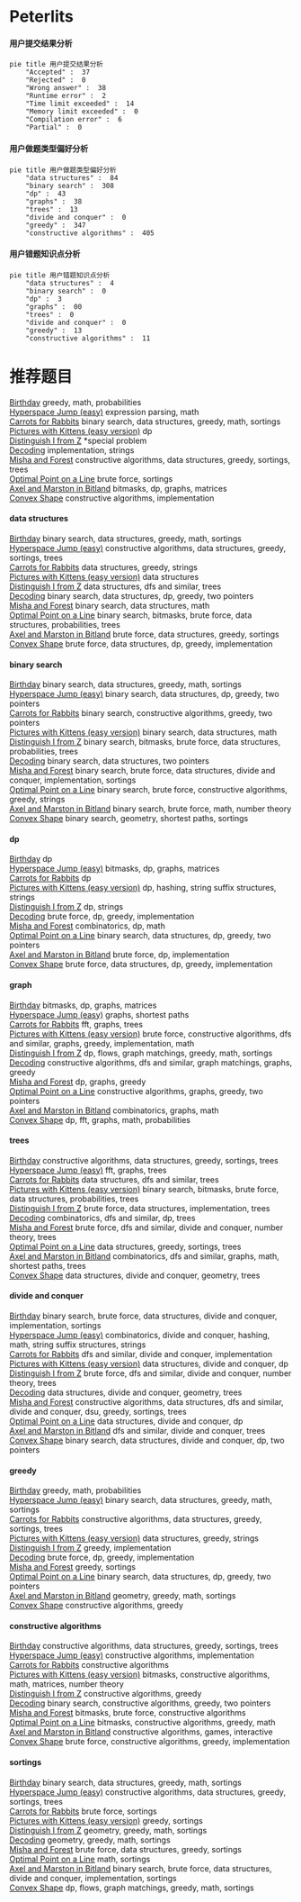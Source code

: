 # Peterlits
<!-- tabs:start -->
#### **用户提交结果分析**

```mermaid
pie title 用户提交结果分析
    "Accepted" :  37
    "Rejected" :  0
    "Wrong answer" :  38
    "Runtime error" :  2
    "Time limit exceeded" :  14
    "Memory limit exceeded" :  0
    "Compilation error" :  6
    "Partial" :  0
```
#### **用户做题类型偏好分析**

```mermaid
pie title 用户做题类型偏好分析
    "data structures" :  84
    "binary search" :  308
    "dp" :  43
    "graphs" :  38
    "trees" :  13
    "divide and conquer" :  0
    "greedy" :  347
    "constructive algorithms" :  405
```
#### **用户错题知识点分析**

```mermaid
pie title 用户错题知识点分析
    "data structures" :  4
    "binary search" :  0
    "dp" :  3
    "graphs" :  00
    "trees" :  0
    "divide and conquer" :  0
    "greedy" :  13
    "constructive algorithms" :  11
```
<!-- tabs:end -->
# 推荐题目
[Birthday](http://codeforces.com/problemset/problem/623/D)		greedy,
                        math,
                        probabilities		  
[Hyperspace Jump (easy)](http://codeforces.com/problemset/problem/958/D1)		expression parsing,
                        math		  
[Carrots for Rabbits](http://codeforces.com/problemset/problem/1428/E)		binary search,
                        data structures,
                        greedy,
                        math,
                        sortings		  
[Pictures with Kittens (easy version)](http://codeforces.com/problemset/problem/1077/F1)		dp		  
[Distinguish I from Z](http://codeforces.com/problemset/problem/1356/A2)		*special problem		  
[Decoding](http://codeforces.com/problemset/problem/746/B)		implementation,
                        strings		  
[Misha and Forest](https://codeforces.com/contest/504/problem/A)		constructive algorithms,
                        data structures,
                        greedy,
                        sortings,
                        trees		  
[Optimal Point on a Line](http://codeforces.com/problemset/problem/710/B)		brute force,
                        sortings		  
[Axel and Marston in Bitland](https://codeforces.com/contest/781/problem/D)		bitmasks,
                        dp,
                        graphs,
                        matrices		  
[Convex Shape](http://codeforces.com/problemset/problem/275/B)		constructive algorithms,
                        implementation		  
<!-- tabs:start -->
#### **data structures**
[Birthday](http://codeforces.com/problemset/problem/1428/E)		binary search,
                        data structures,
                        greedy,
                        math,
                        sortings		  
[Hyperspace Jump (easy)](https://codeforces.com/contest/504/problem/A)		constructive algorithms,
                        data structures,
                        greedy,
                        sortings,
                        trees		  
[Carrots for Rabbits](http://codeforces.com/problemset/problem/1182/C)		data structures,
                        greedy,
                        strings		  
[Pictures with Kittens (easy version)](http://codeforces.com/problemset/problem/455/D)		data structures		  
[Distinguish I from Z](http://codeforces.com/problemset/problem/741/D)		data structures,
                        dfs and similar,
                        trees		  
[Decoding](http://codeforces.com/problemset/problem/1492/C)		binary search,
                        data structures,
                        dp,
                        greedy,
                        two pointers		  
[Misha and Forest](http://codeforces.com/problemset/problem/1490/G)		binary search,
                        data structures,
                        math		  
[Optimal Point on a Line](http://codeforces.com/problemset/problem/1479/D)		binary search,
                        bitmasks,
                        brute force,
                        data structures,
                        probabilities,
                        trees		  
[Axel and Marston in Bitland](http://codeforces.com/problemset/problem/1497/A)		brute force,
                        data structures,
                        greedy,
                        sortings		  
[Convex Shape](http://codeforces.com/problemset/problem/1491/C)		brute force,
                        data structures,
                        dp,
                        greedy,
                        implementation		  
#### **binary search**
[Birthday](http://codeforces.com/problemset/problem/1428/E)		binary search,
                        data structures,
                        greedy,
                        math,
                        sortings		  
[Hyperspace Jump (easy)](http://codeforces.com/problemset/problem/1492/C)		binary search,
                        data structures,
                        dp,
                        greedy,
                        two pointers		  
[Carrots for Rabbits](http://codeforces.com/problemset/problem/1463/D)		binary search,
                        constructive algorithms,
                        greedy,
                        two pointers		  
[Pictures with Kittens (easy version)](http://codeforces.com/problemset/problem/1490/G)		binary search,
                        data structures,
                        math		  
[Distinguish I from Z](http://codeforces.com/problemset/problem/1479/D)		binary search,
                        bitmasks,
                        brute force,
                        data structures,
                        probabilities,
                        trees		  
[Decoding](http://codeforces.com/problemset/problem/1436/E)		binary search,
                        data structures,
                        two pointers		  
[Misha and Forest](http://codeforces.com/problemset/problem/1461/D)		binary search,
                        brute force,
                        data structures,
                        divide and conquer,
                        implementation,
                        sortings		  
[Optimal Point on a Line](http://codeforces.com/problemset/problem/1493/C)		binary search,
                        brute force,
                        constructive algorithms,
                        greedy,
                        strings		  
[Axel and Marston in Bitland](http://codeforces.com/problemset/problem/1487/D)		binary search,
                        brute force,
                        math,
                        number theory		  
[Convex Shape](http://codeforces.com/problemset/problem/1486/B)		binary search,
                        geometry,
                        shortest paths,
                        sortings		  
#### **dp**
[Birthday](http://codeforces.com/problemset/problem/1077/F1)		dp		  
[Hyperspace Jump (easy)](https://codeforces.com/contest/781/problem/D)		bitmasks,
                        dp,
                        graphs,
                        matrices		  
[Carrots for Rabbits](http://codeforces.com/problemset/problem/17/C)		dp		  
[Pictures with Kittens (easy version)](http://codeforces.com/problemset/problem/825/F)		dp,
                        hashing,
                        string suffix structures,
                        strings		  
[Distinguish I from Z](http://codeforces.com/problemset/problem/808/G)		dp,
                        strings		  
[Decoding](http://codeforces.com/problemset/problem/1248/D1)		brute force,
                        dp,
                        greedy,
                        implementation		  
[Misha and Forest](http://codeforces.com/problemset/problem/568/B)		combinatorics,
                        dp,
                        math		  
[Optimal Point on a Line](http://codeforces.com/problemset/problem/1492/C)		binary search,
                        data structures,
                        dp,
                        greedy,
                        two pointers		  
[Axel and Marston in Bitland](https://codeforces.com/contest/1457/problem/C)		brute force,
                        dp,
                        implementation		  
[Convex Shape](http://codeforces.com/problemset/problem/1491/C)		brute force,
                        data structures,
                        dp,
                        greedy,
                        implementation		  
#### **graph**
[Birthday](https://codeforces.com/contest/781/problem/D)		bitmasks,
                        dp,
                        graphs,
                        matrices		  
[Hyperspace Jump (easy)](http://codeforces.com/problemset/problem/1063/B)		graphs,
                        shortest paths		  
[Carrots for Rabbits](http://codeforces.com/problemset/problem/1010/F)		fft,
                        graphs,
                        trees		  
[Pictures with Kittens (easy version)](http://codeforces.com/problemset/problem/1487/C)		brute force,
                        constructive algorithms,
                        dfs and similar,
                        graphs,
                        greedy,
                        implementation,
                        math		  
[Distinguish I from Z](http://codeforces.com/problemset/problem/1437/C)		dp,
                        flows,
                        graph matchings,
                        greedy,
                        math,
                        sortings		  
[Decoding](http://codeforces.com/problemset/problem/1470/D)		constructive algorithms,
                        dfs and similar,
                        graph matchings,
                        graphs,
                        greedy		  
[Misha and Forest](http://codeforces.com/problemset/problem/1476/C)		dp,
                        graphs,
                        greedy		  
[Optimal Point on a Line](http://codeforces.com/problemset/problem/1304/D)		constructive algorithms,
                        graphs,
                        greedy,
                        two pointers		  
[Axel and Marston in Bitland](http://codeforces.com/problemset/problem/1475/C)		combinatorics,
                        graphs,
                        math		  
[Convex Shape](http://codeforces.com/problemset/problem/553/E)		dp,
                        fft,
                        graphs,
                        math,
                        probabilities		  
#### **trees**
[Birthday](https://codeforces.com/contest/504/problem/A)		constructive algorithms,
                        data structures,
                        greedy,
                        sortings,
                        trees		  
[Hyperspace Jump (easy)](http://codeforces.com/problemset/problem/1010/F)		fft,
                        graphs,
                        trees		  
[Carrots for Rabbits](http://codeforces.com/problemset/problem/741/D)		data structures,
                        dfs and similar,
                        trees		  
[Pictures with Kittens (easy version)](http://codeforces.com/problemset/problem/1479/D)		binary search,
                        bitmasks,
                        brute force,
                        data structures,
                        probabilities,
                        trees		  
[Distinguish I from Z](http://codeforces.com/problemset/problem/1511/C)		brute force,
                        data structures,
                        implementation,
                        trees		  
[Decoding](http://codeforces.com/problemset/problem/1499/F)		combinatorics,
                        dfs and similar,
                        dp,
                        trees		  
[Misha and Forest](http://codeforces.com/problemset/problem/1491/E)		brute force,
                        dfs and similar,
                        divide and conquer,
                        number theory,
                        trees		  
[Optimal Point on a Line](http://codeforces.com/problemset/problem/1466/D)		data structures,
                        greedy,
                        sortings,
                        trees		  
[Axel and Marston in Bitland](http://codeforces.com/problemset/problem/1495/D)		combinatorics,
                        dfs and similar,
                        graphs,
                        math,
                        shortest paths,
                        trees		  
[Convex Shape](http://codeforces.com/problemset/problem/1303/G)		data structures,
                        divide and conquer,
                        geometry,
                        trees		  
#### **divide and conquer**
[Birthday](http://codeforces.com/problemset/problem/1461/D)		binary search,
                        brute force,
                        data structures,
                        divide and conquer,
                        implementation,
                        sortings		  
[Hyperspace Jump (easy)](http://codeforces.com/problemset/problem/1466/G)		combinatorics,
                        divide and conquer,
                        hashing,
                        math,
                        string suffix structures,
                        strings		  
[Carrots for Rabbits](http://codeforces.com/problemset/problem/1490/D)		dfs and similar,
                        divide and conquer,
                        implementation		  
[Pictures with Kittens (easy version)](https://codeforces.com/contest/1483/problem/C)		data structures,
                        divide and conquer,
                        dp		  
[Distinguish I from Z](http://codeforces.com/problemset/problem/1491/E)		brute force,
                        dfs and similar,
                        divide and conquer,
                        number theory,
                        trees		  
[Decoding](http://codeforces.com/problemset/problem/1303/G)		data structures,
                        divide and conquer,
                        geometry,
                        trees		  
[Misha and Forest](http://codeforces.com/problemset/problem/1494/D)		constructive algorithms,
                        data structures,
                        dfs and similar,
                        divide and conquer,
                        dsu,
                        greedy,
                        sortings,
                        trees		  
[Optimal Point on a Line](http://codeforces.com/problemset/problem/1482/E)		data structures,
                        divide and conquer,
                        dp		  
[Axel and Marston in Bitland](http://codeforces.com/problemset/problem/566/C)		dfs and similar,
                        divide and conquer,
                        trees		  
[Convex Shape](http://codeforces.com/problemset/problem/1428/F)		binary search,
                        data structures,
                        divide and conquer,
                        dp,
                        two pointers		  
#### **greedy**
[Birthday](http://codeforces.com/problemset/problem/623/D)		greedy,
                        math,
                        probabilities		  
[Hyperspace Jump (easy)](http://codeforces.com/problemset/problem/1428/E)		binary search,
                        data structures,
                        greedy,
                        math,
                        sortings		  
[Carrots for Rabbits](https://codeforces.com/contest/504/problem/A)		constructive algorithms,
                        data structures,
                        greedy,
                        sortings,
                        trees		  
[Pictures with Kittens (easy version)](http://codeforces.com/problemset/problem/1182/C)		data structures,
                        greedy,
                        strings		  
[Distinguish I from Z](http://codeforces.com/problemset/problem/1253/B)		greedy,
                        implementation		  
[Decoding](http://codeforces.com/problemset/problem/1248/D1)		brute force,
                        dp,
                        greedy,
                        implementation		  
[Misha and Forest](http://codeforces.com/problemset/problem/1445/A)		greedy,
                        sortings		  
[Optimal Point on a Line](http://codeforces.com/problemset/problem/1492/C)		binary search,
                        data structures,
                        dp,
                        greedy,
                        two pointers		  
[Axel and Marston in Bitland](https://codeforces.com/contest/1496/problem/C)		geometry,
                        greedy,
                        math,
                        sortings		  
[Convex Shape](http://codeforces.com/problemset/problem/1493/A)		constructive algorithms,
                        greedy		  
#### **constructive algorithms**
[Birthday](https://codeforces.com/contest/504/problem/A)		constructive algorithms,
                        data structures,
                        greedy,
                        sortings,
                        trees		  
[Hyperspace Jump (easy)](http://codeforces.com/problemset/problem/275/B)		constructive algorithms,
                        implementation		  
[Carrots for Rabbits](https://codeforces.com/contest/1262/problem/C)		constructive algorithms		  
[Pictures with Kittens (easy version)](http://codeforces.com/problemset/problem/1427/E)		bitmasks,
                        constructive algorithms,
                        math,
                        matrices,
                        number theory		  
[Distinguish I from Z](http://codeforces.com/problemset/problem/1493/A)		constructive algorithms,
                        greedy		  
[Decoding](http://codeforces.com/problemset/problem/1463/D)		binary search,
                        constructive algorithms,
                        greedy,
                        two pointers		  
[Misha and Forest](https://codeforces.com/contest/1456/problem/B)		bitmasks,
                        brute force,
                        constructive algorithms		  
[Optimal Point on a Line](http://codeforces.com/problemset/problem/1492/D)		bitmasks,
                        constructive algorithms,
                        greedy,
                        math		  
[Axel and Marston in Bitland](https://codeforces.com/contest/1504/problem/D)		constructive algorithms,
                        games,
                        interactive		  
[Convex Shape](https://codeforces.com/contest/1483/problem/A)		brute force,
                        constructive algorithms,
                        greedy,
                        implementation		  
#### **sortings**
[Birthday](http://codeforces.com/problemset/problem/1428/E)		binary search,
                        data structures,
                        greedy,
                        math,
                        sortings		  
[Hyperspace Jump (easy)](https://codeforces.com/contest/504/problem/A)		constructive algorithms,
                        data structures,
                        greedy,
                        sortings,
                        trees		  
[Carrots for Rabbits](http://codeforces.com/problemset/problem/710/B)		brute force,
                        sortings		  
[Pictures with Kittens (easy version)](http://codeforces.com/problemset/problem/1445/A)		greedy,
                        sortings		  
[Distinguish I from Z](https://codeforces.com/contest/1496/problem/C)		geometry,
                        greedy,
                        math,
                        sortings		  
[Decoding](http://codeforces.com/problemset/problem/1495/A)		geometry,
                        greedy,
                        math,
                        sortings		  
[Misha and Forest](http://codeforces.com/problemset/problem/1497/A)		brute force,
                        data structures,
                        greedy,
                        sortings		  
[Optimal Point on a Line](http://codeforces.com/problemset/problem/1427/A)		math,
                        sortings		  
[Axel and Marston in Bitland](http://codeforces.com/problemset/problem/1461/D)		binary search,
                        brute force,
                        data structures,
                        divide and conquer,
                        implementation,
                        sortings		  
[Convex Shape](http://codeforces.com/problemset/problem/1437/C)		dp,
                        flows,
                        graph matchings,
                        greedy,
                        math,
                        sortings		  
<!-- tabs:end -->
